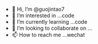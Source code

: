 - 👋 Hi, I’m @guojintao7
- 👀 I’m interested in ...code
- 🌱 I’m currently learning ...code
- 💞️ I’m looking to collaborate on ...
- 📫 How to reach me ...wechat

<!---
guojintao7/guojintao7 is a ✨ special ✨ repository because its `README.md` (this file) appears on your GitHub profile.
You can click the Preview link to take a look at your changes.
--->
